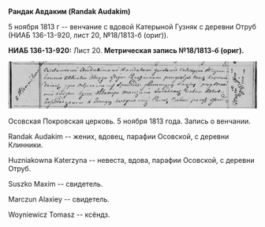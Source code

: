 **Рандак Авдаким (Randak Audakim)**

5 ноября 1813 г -- венчание с вдовой Катерыной Гузняк с деревни Отруб
(НИАБ 136-13-920, лист 20, №18/1813-б (ориг)).

**НИАБ 136-13-920:** Лист 20. **Метрическая запись №18/1813-б (ориг).**

![](./media/f6e62ebfca9db6490997713cec641d653672a1eb.png)

Осовская Покровская церковь. 5 ноября 1813 года. Запись о венчании.

Randak Audakim -- жених, вдовец, парафии Осовской, с деревни Клинники.

Huzniakowna Katerzyna -- невеста, вдова, парафии Осовской, с деревни
Отруб.

Suszko Maxim -- свидетель.

Marczun Alaxiey -- свидетель.

Woyniewicz Tomasz -- ксёндз.
